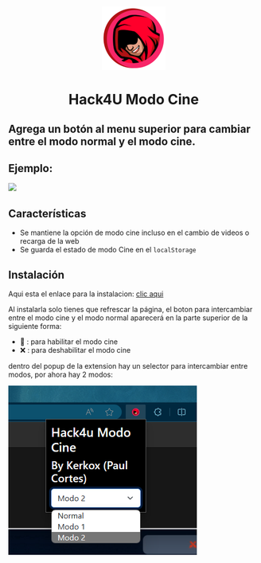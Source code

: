 <p align="center">
<img src="./images//icon128.png" alt="Logo Platzi Modo Cine"/>
</p>
<h1 align="center"> Hack4U Modo Cine</h1>

## Agrega un botón al menu superior para cambiar entre el modo normal y el modo cine.

## Ejemplo:

![](./img-examples/example.gif)

## Características

- Se mantiene la opción de modo cine incluso en el cambio de videos o recarga de la web
- Se guarda el estado de modo Cine en el `localStorage`


## Instalación

Aqui esta el enlace para la instalacion: [clic aqui](https://chromewebstore.google.com/detail/hack4u-modo-cine/pffdaojoombnflnpafhiccglbabhkkop?hl=es)

Al instalarla solo tienes que refrescar la página, el boton para intercambiar entre el modo cine y el modo normal aparecerá en la parte superior de la siguiente forma:

- 🎥 : para habilitar el modo cine
- ❌ : para deshabilitar el modo cine

dentro del popup de la extension hay un selector para intercambiar entre modos, por ahora hay 2 modos:

![](./img-examples/menu.png)

